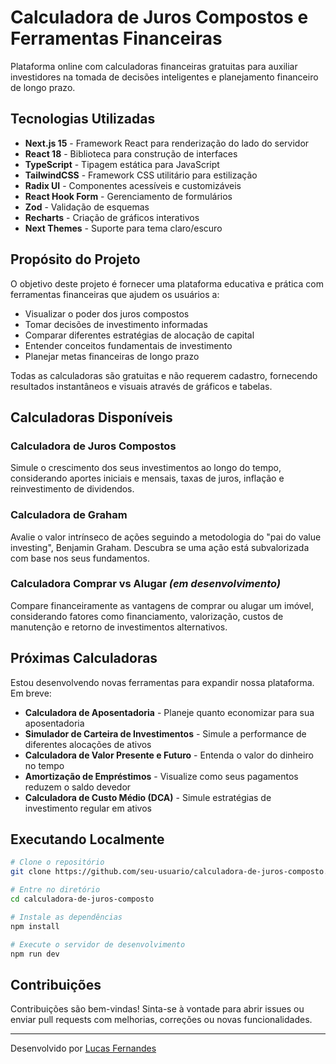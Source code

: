 # Calculadora de Juros Compostos e Ferramentas Financeiras

Plataforma online com calculadoras financeiras gratuitas para auxiliar investidores na tomada de decisões inteligentes e planejamento financeiro de longo prazo.

## Tecnologias Utilizadas

- **Next.js 15** - Framework React para renderização do lado do servidor
- **React 18** - Biblioteca para construção de interfaces
- **TypeScript** - Tipagem estática para JavaScript
- **TailwindCSS** - Framework CSS utilitário para estilização
- **Radix UI** - Componentes acessíveis e customizáveis
- **React Hook Form** - Gerenciamento de formulários
- **Zod** - Validação de esquemas
- **Recharts** - Criação de gráficos interativos
- **Next Themes** - Suporte para tema claro/escuro

## Propósito do Projeto

O objetivo deste projeto é fornecer uma plataforma educativa e prática com ferramentas financeiras que ajudem os usuários a:

- Visualizar o poder dos juros compostos
- Tomar decisões de investimento informadas
- Comparar diferentes estratégias de alocação de capital
- Entender conceitos fundamentais de investimento
- Planejar metas financeiras de longo prazo

Todas as calculadoras são gratuitas e não requerem cadastro, fornecendo resultados instantâneos e visuais através de gráficos e tabelas.

## Calculadoras Disponíveis

### Calculadora de Juros Compostos
Simule o crescimento dos seus investimentos ao longo do tempo, considerando aportes iniciais e mensais, taxas de juros, inflação e reinvestimento de dividendos.

### Calculadora de Graham
Avalie o valor intrínseco de ações seguindo a metodologia do "pai do value investing", Benjamin Graham. Descubra se uma ação está subvalorizada com base nos seus fundamentos.

### Calculadora Comprar vs Alugar _(em desenvolvimento)_
Compare financeiramente as vantagens de comprar ou alugar um imóvel, considerando fatores como financiamento, valorização, custos de manutenção e retorno de investimentos alternativos.

## Próximas Calculadoras

Estou desenvolvendo novas ferramentas para expandir nossa plataforma. Em breve:

- **Calculadora de Aposentadoria** - Planeje quanto economizar para sua aposentadoria
- **Simulador de Carteira de Investimentos** - Simule a performance de diferentes alocações de ativos
- **Calculadora de Valor Presente e Futuro** - Entenda o valor do dinheiro no tempo
- **Amortização de Empréstimos** - Visualize como seus pagamentos reduzem o saldo devedor
- **Calculadora de Custo Médio (DCA)** - Simule estratégias de investimento regular em ativos

## Executando Localmente

```bash
# Clone o repositório
git clone https://github.com/seu-usuario/calculadora-de-juros-composto.git

# Entre no diretório
cd calculadora-de-juros-composto

# Instale as dependências
npm install

# Execute o servidor de desenvolvimento
npm run dev
```

## Contribuições

Contribuições são bem-vindas! Sinta-se à vontade para abrir issues ou enviar pull requests com melhorias, correções ou novas funcionalidades.

---

Desenvolvido por [Lucas Fernandes](https://www.linkedin.com/in/lucasfernandesreis)

